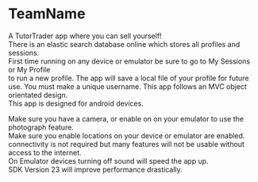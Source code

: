 # TeamName
A TutorTrader app where you can sell yourself!    
There is an elastic search database online which stores all profiles and sessions.    
First time running on any device or emulator be sure to go to My Sessions or My Profile    
to run a new profile. The app will save a local file of your profile for future use. 
You must make a unique username. This app follows an MVC object orientated design.    
This app is designed for android devices.

Make sure you have a camera, or enable on on your emulator to use the photograph feature.   
Make sure you enable locations on your device or emulator are enabled.    
connectivity is not required but many features will not be usable without access to the internet.   
On Emulator devices turning off sound will speed the app up.   
SDK Version 23 will improve performance drastically.
